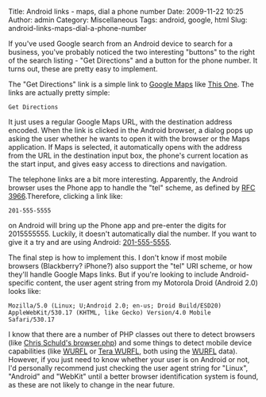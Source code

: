 Title: Android links - maps, dial a phone number
Date: 2009-11-22 10:25
Author: admin
Category: Miscellaneous
Tags: android, google, html
Slug: android-links-maps-dial-a-phone-number

If you've used Google search from an Android device to search for a
business, you've probably noticed the two interesting "buttons" to the
right of the search listing - "Get Directions" and a button for the
phone number. It turns out, these are pretty easy to implement.

The "Get Directions" link is a simple link to [Google Maps][] like [This
One][]. The links are actually pretty simple:

~~~~{.html}
Get Directions
~~~~

It just uses a regular Google Maps URL, with the destination address
encoded. When the link is clicked in the Android browser, a dialog pops
up asking the user whether he wants to open it with the browser or the
Maps application. If Maps is selected, it automatically opens with the
address from the URL in the destination input box, the phone's current
location as the start input, and gives easy access to directions and
navigation.

The telephone links are a bit more interesting. Apparently, the Android
browser uses the Phone app to handle the "tel" scheme, as defined by
[RFC 3966][].Therefore, clicking a link like:

~~~~{.html}
201-555-5555
~~~~

on Android will bring up the Phone app and pre-enter the digits for
2015555555. Luckily, it doesn't automatically dial the number. If you
want to give it a try and are using Android: [201-555-5555][].

The final step is how to implement this. I don't know if most mobile
browsers (Blackberry? iPhone?) also support the "tel" URI scheme, or how
they'll handle Google Maps links. But if you're looking to include
Android-specific content, the user agent string from my Motorola Droid
(Android 2.0) looks like:

~~~~{.text}
Mozilla/5.0 (Linux; U;Android 2.0; en-us; Droid Build/ESD20) AppleWebKit/530.17 (KHTML, like Gecko) Version/4.0 Mobile Safari/530.17
~~~~

I know that there are a number of PHP classes out there to detect
browsers (like [Chris Schuld's browser.php][]) and some things to detect
mobile device capabilities (like [WURFL][] or [Tera WURFL][], both using
the [WURFL][1] data). However, if you just need to know whether your
user is on Android or not, I'd personally recommend just checking the
user agent string for "Linux", "Android" and "WebKit" until a better
browser identification system is found, as these are not likely to
change in the near future.

  [Google Maps]: http://maps.google.com
  [This One]: http://maps.google.com/maps?daddr=42+Pierce+Ave,+Midland+Park,+NJ+07432
  [RFC 3966]: http://tools.ietf.org/html/rfc3966
  [201-555-5555]: tel:2015555555
  [Chris Schuld's browser.php]: http://chrisschuld.com/projects/browser-php-detecting-a-users-browser-from-php/
  [WURFL]: http://wurfl.sourceforge.net/nphp/
  [Tera WURFL]: http://freshmeat.net/projects/tera_wurfl/
  [1]: http://en.wikipedia.org/wiki/Wurfl
